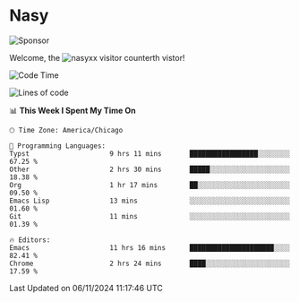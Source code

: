 # Nasy

<!--
<p align="center">
<img height="200" src="https://github-readme-stats.vercel.app/api?username=nasyxx&count_private=true&show_icons=true&theme=dracula&include_all_commits=true"/>
<img height="200" src="https://github-readme-stats.vercel.app/api/top-langs/?username=nasyxx&theme=dracula&hide=html,jupyter+notebook&count_private=true&show_icons=true"/>
</p>

  
----------------
-->

![Sponsor](https://img.shields.io/static/v1.svg?label=Sponsor&message=%E2%9D%A4&logo=GitHub&style=flat&color=pink)
 
Welcome, the ![nasyxx visitor counter](https://count.getloli.com/get/@nasyxx?theme=rule34)th vistor!
 
<!--START_SECTION:waka-->
![Code Time](http://img.shields.io/badge/Code%20Time-4%2C717%20hrs%2042%20mins-blue)

![Lines of code](https://img.shields.io/badge/From%20Hello%20World%20I%27ve%20Written-6.3%20million%20lines%20of%20code-blue)

📊 **This Week I Spent My Time On** 

```text
🕑︎ Time Zone: America/Chicago

💬 Programming Languages: 
Typst                    9 hrs 11 mins       █████████████████░░░░░░░░   67.25 % 
Other                    2 hrs 30 mins       █████░░░░░░░░░░░░░░░░░░░░   18.38 % 
Org                      1 hr 17 mins        ██░░░░░░░░░░░░░░░░░░░░░░░   09.50 % 
Emacs Lisp               13 mins             ░░░░░░░░░░░░░░░░░░░░░░░░░   01.60 % 
Git                      11 mins             ░░░░░░░░░░░░░░░░░░░░░░░░░   01.39 % 

🔥 Editors: 
Emacs                    11 hrs 16 mins      █████████████████████░░░░   82.41 % 
Chrome                   2 hrs 24 mins       ████░░░░░░░░░░░░░░░░░░░░░   17.59 % 
```


 Last Updated on 06/11/2024 11:17:46 UTC
<!--END_SECTION:waka-->

<!-- ![visitors](https://visitor-badge.laobi.icu/badge?page_id=nasyxx.nasyxx) -->
